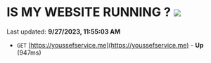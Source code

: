 # IS MY WEBSITE RUNNING ? [![](https://img.shields.io/static/v1?label=Sponsor&message=%E2%9D%A4&logo=GitHub&color=%23fe8e86)](https://github.com/sponsors/<username>)

Last updated: **9/27/2023, 11:55:03 AM**

- `GET` [https://youssefservice.me](https://youssefservice.me) - **Up** (947ms)
